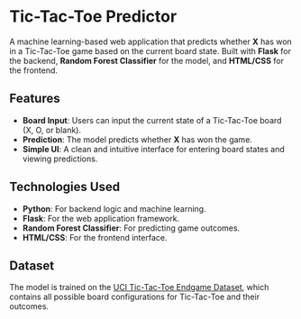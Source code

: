 # Tic-Tac-Toe Predictor

A machine learning-based web application that predicts whether **X** has won in a Tic-Tac-Toe game based on the current board state. Built with **Flask** for the backend, **Random Forest Classifier** for the model, and **HTML/CSS** for the frontend.

## Features
- **Board Input**: Users can input the current state of a Tic-Tac-Toe board (X, O, or blank).
- **Prediction**: The model predicts whether **X** has won the game.
- **Simple UI**: A clean and intuitive interface for entering board states and viewing predictions.

## Technologies Used
- **Python**: For backend logic and machine learning.
- **Flask**: For the web application framework.
- **Random Forest Classifier**: For predicting game outcomes.
- **HTML/CSS**: For the frontend interface.

## Dataset
The model is trained on the [UCI Tic-Tac-Toe Endgame Dataset](https://archive.ics.uci.edu/ml/machine-learning-databases/tic-tac-toe/tic-tac-toe.data), which contains all possible board configurations for Tic-Tac-Toe and their outcomes.
